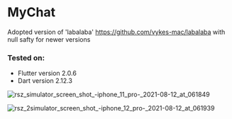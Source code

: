 # MyChat
Adopted version of 'labalaba' https://github.com/vykes-mac/labalaba with null safty for newer versions

### Tested on:
- Flutter version 2.0.6
- Dart version 2.12.3

![rsz_simulator_screen_shot_-_iphone_11_pro_-_2021-08-12_at_061849](https://user-images.githubusercontent.com/44642574/129138274-c1413f65-1547-4b33-9ed8-d4bee5cb1e33.png)

![rsz_2simulator_screen_shot_-_iphone_12_pro_-_2021-08-12_at_061939](https://user-images.githubusercontent.com/44642574/129138235-4410a269-a9e1-4172-9bdd-e577305ddce4.png)
